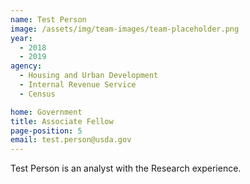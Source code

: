 ```yaml
---
name: Test Person
image: /assets/img/team-images/team-placeholder.png
year:
  - 2018
  - 2019
agency:   
  - Housing and Urban Development
  - Internal Revenue Service
  - Census

home: Government
title: Associate Fellow
page-position: 5
email: test.person@usda.gov
---
```


Test Person is an analyst with the Research experience.
